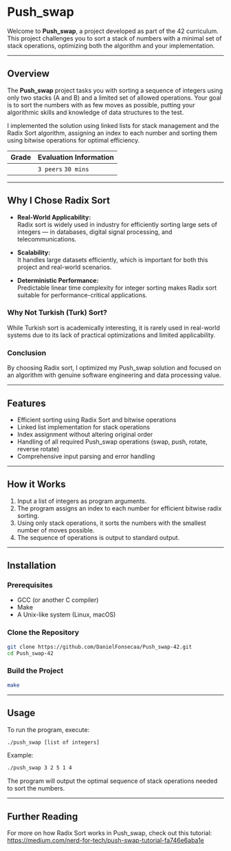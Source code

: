 <div align="center">

  <!-- Optionally add a relevant banner image here -->
  <!-- ![push_swap_banner](URL_TO_IMAGE) -->

</div>

# Push_swap

Welcome to **Push_swap**, a project developed as part of the 42 curriculum. This project challenges you to sort a stack of numbers with a minimal set of stack operations, optimizing both the algorithm and your implementation.

---

## Overview

The **Push_swap** project tasks you with sorting a sequence of integers using only two stacks (A and B) and a limited set of allowed operations. Your goal is to sort the numbers with as few moves as possible, putting your algorithmic skills and knowledge of data structures to the test.

I implemented the solution using linked lists for stack management and the Radix Sort algorithm, assigning an index to each number and sorting them using bitwise operations for optimal efficiency.

<div align="center">

| Grade | Evaluation Information |
| :---- | :--------------------- |
| <!-- Example badge: <img src="https://img.shields.io/badge/100%20%2F%20100%20%E2%98%85-success"/> --> | `3 peers` `30 mins` |

</div>

---

## Why I Chose Radix Sort

- **Real-World Applicability:**  
  Radix sort is widely used in industry for efficiently sorting large sets of integers — in databases, digital signal processing, and telecommunications.

- **Scalability:**  
  It handles large datasets efficiently, which is important for both this project and real-world scenarios.

- **Deterministic Performance:**  
  Predictable linear time complexity for integer sorting makes Radix sort suitable for performance-critical applications.

### Why Not Turkish (Turk) Sort?

While Turkish sort is academically interesting, it is rarely used in real-world systems due to its lack of practical optimizations and limited applicability.

### Conclusion

By choosing Radix sort, I optimized my Push_swap solution and focused on an algorithm with genuine software engineering and data processing value.

---

## Features

- Efficient sorting using Radix Sort and bitwise operations
- Linked list implementation for stack operations
- Index assignment without altering original order
- Handling of all required Push_swap operations (swap, push, rotate, reverse rotate)
- Comprehensive input parsing and error handling

---

## How it Works

1. Input a list of integers as program arguments.
2. The program assigns an index to each number for efficient bitwise radix sorting.
3. Using only stack operations, it sorts the numbers with the smallest number of moves possible.
4. The sequence of operations is output to standard output.

---

## Installation

### Prerequisites

- GCC (or another C compiler)
- Make
- A Unix-like system (Linux, macOS)

### Clone the Repository

```sh
git clone https://github.com/DanielFonsecaa/Push_swap-42.git
cd Push_swap-42
```

### Build the Project

```sh
make
```

---

## Usage

To run the program, execute:

```sh
./push_swap [list of integers]
```

Example:

```sh
./push_swap 3 2 5 1 4
```

The program will output the optimal sequence of stack operations needed to sort the numbers.

---

## Further Reading

For more on how Radix Sort works in Push_swap, check out this tutorial:  
https://medium.com/nerd-for-tech/push-swap-tutorial-fa746e6aba1e
